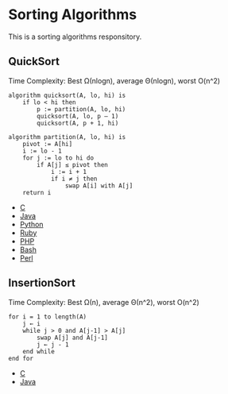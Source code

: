 Sorting Algorithms
==================

This is a sorting algorithms responsitory.

QuickSort
---------

Time Complexity: Best Ω(nlogn), average Θ(nlogn), worst O(n^2)

```
algorithm quicksort(A, lo, hi) is
    if lo < hi then
        p := partition(A, lo, hi)
        quicksort(A, lo, p – 1)
        quicksort(A, p + 1, hi)

algorithm partition(A, lo, hi) is
    pivot := A[hi]
    i := lo - 1    
    for j := lo to hi do
        if A[j] ≤ pivot then
            i := i + 1
            if i ≠ j then
                swap A[i] with A[j]
    return i
```

* [C](https://github.com/HurinHall/Sort-Algorithm/blob/master/QuickSort/QuickSort.c)
* [Java](https://github.com/HurinHall/Sort-Algorithm/blob/master/QuickSort/QuickSort.java)
* [Python](https://github.com/HurinHall/Sort-Algorithm/blob/master/QuickSort/QuickSort.py)
* [Ruby](https://github.com/HurinHall/Sort-Algorithm/blob/master/QuickSort/QuickSort.rb)
* [PHP](https://github.com/HurinHall/Sort-Algorithm/blob/master/QuickSort/QuickSort.php)
* [Bash](https://github.com/HurinHall/Sort-Algorithm/blob/master/QuickSort/QuickSort.sh)
* [Perl](https://github.com/HurinHall/Sort-Algorithm/blob/master/QuickSort/QuickSort.pl)

InsertionSort
-------------

Time Complexity: Best Ω(n), average Θ(n^2), worst O(n^2)

```
for i = 1 to length(A)
    j ← i
    while j > 0 and A[j-1] > A[j]
        swap A[j] and A[j-1]
        j ← j - 1
    end while
end for
```
* [C](https://github.com/HurinHall/Sort-Algorithm/blob/master/InsertionSort/InsertionSort.c)
* [Java](https://github.com/HurinHall/Sort-Algorithm/blob/master/InsertionSort/InsertionSort.java)
